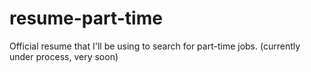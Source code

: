 # resume-part-time
Official resume that I'll be using to search for part-time jobs. (currently under process, very soon)
